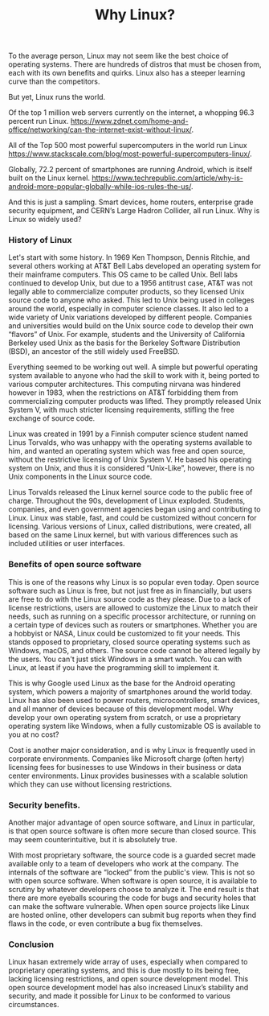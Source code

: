 ﻿---
layout: post
title:  "Why Linux?"
excerpt: Why is Linux used everywhere?
---


To the average person, Linux may not seem like the best choice of operating systems. There are hundreds of distros that must be chosen from, each with its own benefits and quirks. Linux also has a steeper learning curve than the competitors. 


But yet, Linux runs the world.


Of the top 1 million web servers currently on the internet, a whopping 96.3 percent run Linux. https://www.zdnet.com/home-and-office/networking/can-the-internet-exist-without-linux/. 


All of the Top 500 most powerful supercomputers in the world run Linux https://www.stackscale.com/blog/most-powerful-supercomputers-linux/. 


Globally, 72.2 percent of smartphones are running Android, which is itself built on the Linux kernel.
https://www.techrepublic.com/article/why-is-android-more-popular-globally-while-ios-rules-the-us/.


And this is just a sampling. Smart devices, home routers, enterprise grade security equipment, and CERN’s Large Hadron Collider, all run Linux. Why is Linux so widely used?

### History of Linux

Let's start with some history. In 1969 Ken Thompson, Dennis Ritchie, and several others working at AT&T Bell Labs developed an operating system for their mainframe computers. This OS came to be called Unix. Bell labs continued to develop Unix, but due to a 1956 antitrust case, AT&T was not legally able to commercialize computer products, so they licensed Unix source code to anyone who asked. This led to Unix being used in colleges around the world, especially in computer science classes. It also led to a wide variety of Unix variations developed by different people. Companies and universities would build on the Unix source code to develop their own “flavors” of Unix. For example, students and the University of California Berkeley used Unix as the basis for the Berkeley Software Distribution (BSD), an ancestor of the still widely used FreeBSD. 


Everything seemed to be working out well. A simple but powerful operating system available to anyone who had the skill to work with it, being ported to various computer architectures. This computing nirvana was hindered however in 1983, when the restrictions on AT&T forbidding them from commercializing computer products was lifted. They promptly released Unix System V, with much stricter licensing requirements, stifling the free exchange of source code. 


Linux was created in 1991 by a Finnish computer science student named Linus Torvalds, who was unhappy with the operating systems available to him, and wanted an operating system which was free and open source, without the restrictive licensing of Unix System V. He based his operating system on Unix, and thus it is considered “Unix-Like”, however, there is no Unix components in the Linux source code.


Linus Torvalds released the Linux kernel source code to the public free of charge. Throughout the 90s, development of Linux exploded. Students, companies, and even government agencies began using and contributing to Linux. Linux was stable, fast, and could be customized without concern for licensing. Various versions of Linux, called distributions, were created, all based on the same Linux kernel, but with various differences such as included utilities or user interfaces.


### Benefits of open source software


This is one of the reasons why Linux is so popular even today. Open source software such as Linux is free, but not just free as in financially, but users are free to do with the Linux source code as they please. Due to a lack of license restrictions, users are allowed to customize the Linux to match their needs, such as running on a specific processor architecture, or running on a certain type of devices such as routers or smartphones. Whether you are a hobbyist or NASA, Linux could be customized to fit your needs. This stands opposed to proprietary, closed source operating systems such as Windows, macOS, and others. The source code cannot be altered legally by the users. You can't just stick Windows in a smart watch. You can with Linux, at least if you have the programming skill to implement it.


This is why Google used Linux as the base for the Android operating system, which powers a majority of smartphones around the world today. Linux has also been used to power routers, microcontrollers, smart devices, and all manner of devices because of this development model. Why develop your own operating system from scratch, or use a proprietary operating system like Windows, when a fully customizable OS is available to you at no cost?


Cost is another major consideration, and is why Linux is frequently used in corporate environments. Companies like Microsoft charge (often herty) licensing fees for businesses to use Windows in their business or data center environments. Linux provides businesses with a scalable solution which they can use without licensing restrictions.


### Security benefits.


Another major advantage of open source software, and Linux in particular, is that open source software is often more secure than closed source. This may seem counterintuitive, but it is absolutely true.


With most proprietary software, the source code is a guarded secret made available only to a team of developers who work at the company. The internals of the software are “locked” from the public's view. This is not so with open source software. When software is open source, it is available to scrutiny by whatever developers choose to analyze it. The end result is that there are more eyeballs scouring the code for bugs and security holes that can make the software vulnerable. When open source projects like Linux are hosted online, other developers can submit bug reports when they find flaws in the code, or even contribute a bug fix themselves.




### Conclusion


Linux hasan extremely wide array of uses, especially when compared to proprietary operating systems, and this is due mostly to its being free, lacking licensing restrictions, and open source development model. This open source development model has also increased Linux’s stability and security, and made it possible for Linux to be conformed to various circumstances.
